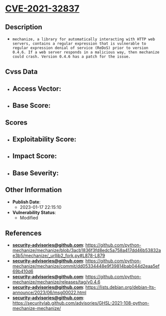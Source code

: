 
# [CVE-2021-32837](https://github.com/python-mechanize/mechanize/blob/3acb1836f3fd8edc5a758a417dd46b53832ae3b5/mechanize/_urllib2_fork.py#L878-L879)

## Description

- `mechanize, a library for automatically interacting with HTTP web servers, contains a regular expression that is vulnerable to regular expression denial of service (ReDoS) prior to version 0.4.6. If a web server responds in a malicious way, then mechanize could crash. Version 0.4.6 has a patch for the issue.`

## Cvss Data

- **Access Vector**:
  - 
- **Base Score**:
  - 

## Scores

- **Exploitability Score**:
  - 
- **Impact Score**:
  - 
- **Base Severity**:
  - 

## Other Information

- **Publish Date**:
  - 2023-01-17 22:15:10
- **Vulnerability Status**:
  - Modified

## References

- **security-advisories@github.com**: https://github.com/python-mechanize/mechanize/blob/3acb1836f3fd8edc5a758a417dd46b53832ae3b5/mechanize/_urllib2_fork.py#L878-L879
- **security-advisories@github.com**: https://github.com/python-mechanize/mechanize/commit/dd05334448e9f39814bab044d2eaa5ef69b410d6
- **security-advisories@github.com**: https://github.com/python-mechanize/mechanize/releases/tag/v0.4.6
- **security-advisories@github.com**: https://lists.debian.org/debian-lts-announce/2023/06/msg00022.html
- **security-advisories@github.com**: https://securitylab.github.com/advisories/GHSL-2021-108-python-mechanize-mechanize/
